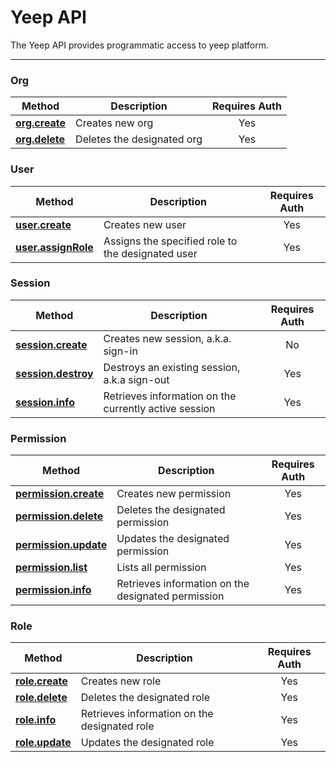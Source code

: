 # Yeep API

The Yeep API provides programmatic access to yeep platform.

***

### Org

| Method | Description | Requires Auth |
| ------ | ----------- | :-----------: |
| **[org.create](methods/org.create.md)** | Creates new org | Yes |
| **[org.delete](methods/org.delete.md)** | Deletes the designated org | Yes |

### User

| Method | Description | Requires Auth |
| ------ | ----------- | :-----------: |
| **[user.create](methods/user.create.md)** | Creates new user | Yes |
| **[user.assignRole](methods/user.assignRole.md)** | Assigns the specified role to the designated user | Yes |

### Session

| Method | Description | Requires Auth |
| ------ | ----------- | :-----------: |
| **[session.create](methods/session.create.md)** | Creates new session, a.k.a. sign-in | No |
| **[session.destroy](methods/session.destroy.md)** | Destroys an existing session, a.k.a sign-out | Yes |
| **[session.info](methods/session.info.md)** | Retrieves information on the currently active session | Yes |

### Permission

| Method | Description | Requires Auth |
| ------ | ----------- | :-----------: |
| **[permission.create](methods/permission.create.md)** | Creates new permission | Yes |
| **[permission.delete](methods/permission.delete.md)** | Deletes the designated permission | Yes |
| **[permission.update](methods/permission.update.md)** | Updates the designated permission | Yes |
| **[permission.list](methods/permission.list.md)** | Lists all permission | Yes |
| **[permission.info](methods/permission.info.md)** | Retrieves information on the designated permission | Yes |

### Role

| Method | Description | Requires Auth |
| ------ | ----------- | :-----------: |
| **[role.create](methods/role.create.md)** | Creates new role | Yes |
| **[role.delete](methods/role.delete.md)** | Deletes the designated role | Yes |
| **[role.info](methods/role.info.md)** | Retrieves information on the designated role | Yes |
| **[role.update](methods/role.update.md)** | Updates the designated role | Yes |
